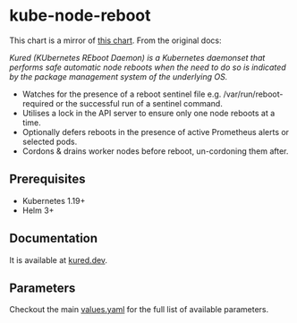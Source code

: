 # kube-node-reboot

This chart is a mirror of [this chart](https://github.com/kubereboot/kured).
From the original docs:

_Kured (KUbernetes REboot Daemon) is a Kubernetes daemonset that performs safe automatic node reboots when the need to do so is indicated by the package management system of the underlying OS._

* Watches for the presence of a reboot sentinel file e.g. /var/run/reboot-required or the successful run of a sentinel command.
* Utilises a lock in the API server to ensure only one node reboots at a time.
* Optionally defers reboots in the presence of active Prometheus alerts or selected pods.
* Cordons & drains worker nodes before reboot, un-cordoning them after.

## Prerequisites

- Kubernetes 1.19+
- Helm 3+

## Documentation

It is available at [kured.dev](https://kured.dev/).

## Parameters

Checkout the main [values.yaml](./values.yaml) for the full list of available parameters.
